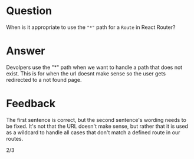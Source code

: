 # Question

When is it appropriate to use the `"*"` path for a `Route` in React Router?

# Answer

Devolpers use the "*" path when we want to handle a path that does not exist. This is for when the url doesnt make sense so the user gets redirected to a not found page.

# Feedback

The first sentence is correct, but the second sentence's wording needs to be fixed. It's not that the URL doesn't make sense, but rather that it is used as a wildcard to handle all cases that don't match a defined route in our routes.

2/3 
